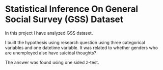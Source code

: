 # Statistical Inference On General Social Survey (GSS) Dataset

In this project I have analyzed GSS dataset. 

I built the hypothesis using research question using three categorical variables and one datetime variable. It was related to whether genders who are unemployed also have suicidal thoughts?

The answer was found using one sided z-test.
